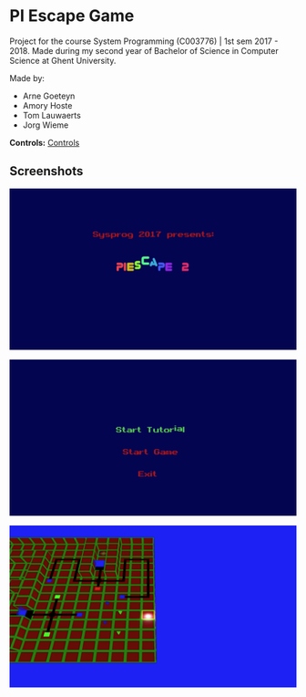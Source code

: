 # PI Escape Game
Project for the course System Programming (C003776) | 1st sem 2017 - 2018. Made during my second year of Bachelor of Science in Computer Science at Ghent University.

Made by:
- Arne Goeteyn
- Amory Hoste
- Tom Lauwaerts
- Jorg Wieme

**Controls:** [Controls](controls.md)

## Screenshots
![Screenshot_1](screens/screenshot_1.png)

![Screenshot_2](screens/screenshot_2.png)

![Screenshot_3](screens/screenshot_3.png)
